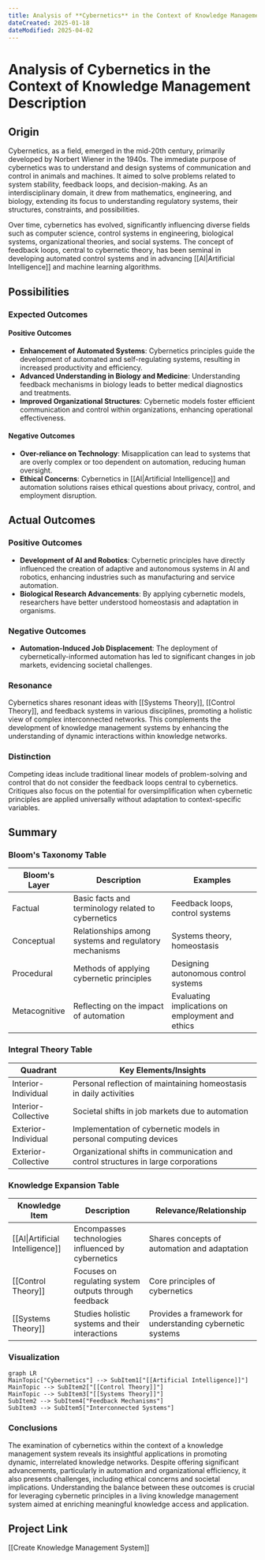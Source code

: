 ```yaml
---
title: Analysis of **Cybernetics** in the Context of Knowledge Management Description
dateCreated: 2025-01-18
dateModified: 2025-04-02
---
```


# Analysis of **Cybernetics** in the Context of Knowledge Management Description

## Origin

Cybernetics, as a field, emerged in the mid-20th century, primarily developed by Norbert Wiener in the 1940s. The immediate purpose of cybernetics was to understand and design systems of communication and control in animals and machines. It aimed to solve problems related to system stability, feedback loops, and decision-making. As an interdisciplinary domain, it drew from mathematics, engineering, and biology, extending its focus to understanding regulatory systems, their structures, constraints, and possibilities.

Over time, cybernetics has evolved, significantly influencing diverse fields such as computer science, control systems in engineering, biological systems, organizational theories, and social systems. The concept of feedback loops, central to cybernetic theory, has been seminal in developing automated control systems and in advancing [[AI|Artificial Intelligence]] and machine learning algorithms.

## Possibilities

### Expected Outcomes

#### Positive Outcomes

- **Enhancement of Automated Systems**: Cybernetics principles guide the development of automated and self-regulating systems, resulting in increased productivity and efficiency.
- **Advanced Understanding in Biology and Medicine**: Understanding feedback mechanisms in biology leads to better medical diagnostics and treatments.
- **Improved Organizational Structures**: Cybernetic models foster efficient communication and control within organizations, enhancing operational effectiveness.

#### Negative Outcomes

- **Over-reliance on Technology**: Misapplication can lead to systems that are overly complex or too dependent on automation, reducing human oversight.
- **Ethical Concerns**: Cybernetics in [[AI|Artificial Intelligence]] and automation solutions raises ethical questions about privacy, control, and employment disruption.

## Actual Outcomes

### Positive Outcomes

- **Development of AI and Robotics**: Cybernetic principles have directly influenced the creation of adaptive and autonomous systems in AI and robotics, enhancing industries such as manufacturing and service automation.
- **Biological Research Advancements**: By applying cybernetic models, researchers have better understood homeostasis and adaptation in organisms.

### Negative Outcomes

- **Automation-Induced Job Displacement**: The deployment of cybernetically-informed automation has led to significant changes in job markets, evidencing societal challenges.

### Resonance

Cybernetics shares resonant ideas with [[Systems Theory]], [[Control Theory]], and feedback systems in various disciplines, promoting a holistic view of complex interconnected networks. This complements the development of knowledge management systems by enhancing the understanding of dynamic interactions within knowledge networks.

### Distinction

Competing ideas include traditional linear models of problem-solving and control that do not consider the feedback loops central to cybernetics. Critiques also focus on the potential for oversimplification when cybernetic principles are applied universally without adaptation to context-specific variables.

## Summary

### Bloom's Taxonomy Table

| **Bloom's Layer**  | **Description**                                       | **Examples**                                  |
|--------------------|-------------------------------------------------------|-----------------------------------------------|
| Factual            | Basic facts and terminology related to cybernetics    | Feedback loops, control systems               |
| Conceptual         | Relationships among systems and regulatory mechanisms | Systems theory, homeostasis                   |
| Procedural         | Methods of applying cybernetic principles             | Designing autonomous control systems          |
| Metacognitive      | Reflecting on the impact of automation                | Evaluating implications on employment and ethics |

### Integral Theory Table

| **Quadrant**         | **Key Elements/Insights**                                                                 |
|----------------------|-------------------------------------------------------------------------------------------|
| Interior-Individual  | Personal reflection of maintaining homeostasis in daily activities                        |
| Interior-Collective  | Societal shifts in job markets due to automation                                          |
| Exterior-Individual  | Implementation of cybernetic models in personal computing devices                         |
| Exterior-Collective  | Organizational shifts in communication and control structures in large corporations       |

### Knowledge Expansion Table

| **Knowledge Item**              | **Description**                                       | **Relevance/Relationship**                                |
| ------------------------------- | ----------------------------------------------------- | --------------------------------------------------------- |
| [[AI\|Artificial Intelligence]] | Encompasses technologies influenced by cybernetics    | Shares concepts of automation and adaptation              |
| [[Control Theory]]              | Focuses on regulating system outputs through feedback | Core principles of cybernetics                            |
| [[Systems Theory]]              | Studies holistic systems and their interactions       | Provides a framework for understanding cybernetic systems |

### Visualization

```mermaid  
graph LR  
MainTopic["Cybernetics"] --> SubItem1["[[Artificial Intelligence]]"]  
MainTopic --> SubItem2["[[Control Theory]]"]  
MainTopic --> SubItem3["[[Systems Theory]]"]  
SubItem2 --> SubItem4["Feedback Mechanisms"]  
SubItem3 --> SubItem5["Interconnected Systems"]  
```

### Conclusions

The examination of cybernetics within the context of a knowledge management system reveals its insightful applications in promoting dynamic, interrelated knowledge networks. Despite offering significant advancements, particularly in automation and organizational efficiency, it also presents challenges, including ethical concerns and societal implications. Understanding the balance between these outcomes is crucial for leveraging cybernetic principles in a living knowledge management system aimed at enriching meaningful knowledge access and application.

## Project Link

[[Create Knowledge Management System]]
